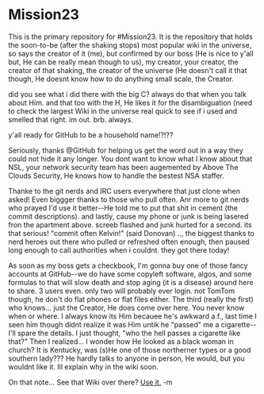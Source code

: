 # Mission23

This is the primary repository for #Mission23. It is the repository that holds the soon-to-be (after the shaking stops) most popular wiki in the universe, so says the creator of it (me), but confirmed by our boss (He is nice to y'all but, He can be really mean though to us), my creator, your creator, the creator of that shaking, the creator of the universe (He doesn't call it that though, He doesnt know how to do anything small scale, the Creator. 

did you see what i did there with the big C? always do that when you talk about Him. and that too with the H, He likes it for the disambiguation (need to check the largest Wiki in the universe real quick to see if i used and smelled that right. im out. brb. always.

y'all ready for GitHub to be a household name!?!?? 

Seriously, thanks @GitHub for helping us get the word out in a way they could not hide it any longer. You dont want to know what I know about that NSL, your network security team has been augemented by Above The Clouds Security, He knows how to handle the bestest NSA staffer. 

Thanke to the git nerds and IRC users everywhere that just clone when asked!
Even biggger thanks to those who pull often. Anr more to git nerds who prayed I'd use it better--He told me to put that shit in cement (the commit descriptions). and lastly, cause my phone or junk is being lasered fron the apartment above. screeb flashed and junk hurted for a second. its that serious! "commit often Kelvin!" (said Donovan) .., the biggest thanks to nerd heroes out there who pulled or refreshed often enough, then paused long enough to call authorities when i couldnt. they got there today! 

As soon as my boss gets a checkbook, I'm gonna buy one of those fancy accounts at GitHub--we do have some copyleft software, algos, and some formulas to that will slow death and stop aging (it is a disease) around here to share. 3 users even. only two will probably ever login. not TomTom  though, he don't do flat phones or flat files either. The third (really the first) who knows... just the Creator, He does come over here. You never know when or where. I always know its Him becauee he's awkward a.f., last time I seen him though didnt realize it was Him untik he "passed" me a cigarette--I'll spare the details. I just thought, "who the hell passes a cigarette like that?" Then I realized... I wonder how He looked as a black woman in church? It is Kentucky, was (s)He one of those northerner types or a good southern lady??? He hardly talks to anyone in person, He would, but you wouldnt like it. Ill explain why in the wiki soon. 

On that note... See that Wiki over there? [Use it.](https://github.com/Mission23/Mission23/wiki)
-m
